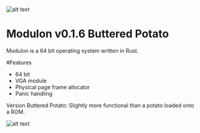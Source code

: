 ![alt text](https://travis-ci.org/modulon/kernel.svg?branch=master)
# Modulon v0.1.6 Buttered Potato

Modulon is a 64 bit operating system written in Rust.

#Features

* 64 bit
* VGA module
* Physical page frame allocator
* Panic handling

Version Buttered Potato: Slightly more functional than a potato loaded onto a ROM.

![alt text](https://raw.githubusercontent.com/modulon/kernel/master/screenshot.png)
